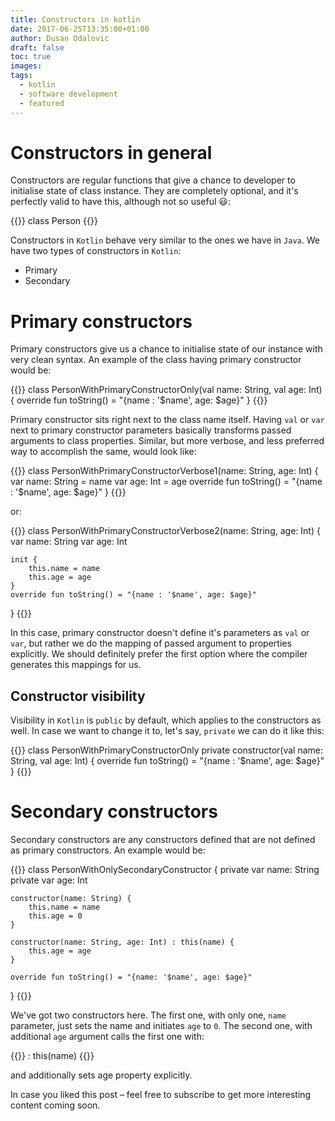 ```yaml
---
title: Constructors in kotlin
date: 2017-06-25T13:35:00+01:00
author: Dusan Odalovic
draft: false
toc: true
images:
tags:
  - kotlin
  - software development
  - featured
---
```


# Constructors in general

Constructors are regular functions that give a chance to developer to initialise state of class instance. 
They are completely optional, and it's perfectly valid to have this, although not so useful :smiley:: 
                     
{{<highlight kotlin>}}
class Person
{{</highlight>}}

Constructors in `Kotlin` behave very similar to the ones we have in `Java`. We have two types of 
constructors in `Kotlin`:

* Primary
* Secondary

# Primary constructors

Primary constructors give us a chance to initialise state of our instance with very clean syntax. 
An example of the class having primary constructor would be:

{{<highlight kotlin>}}
class PersonWithPrimaryConstructorOnly(val name: String, val age: Int) {
    override fun toString() = "{name : '$name', age: $age}"
}
{{</highlight>}}

Primary constructor sits right next to the class name itself. Having `val` or `var` next to primary 
constructor parameters basically transforms passed arguments to class properties. Similar, but more 
verbose, and less preferred way to accomplish the same, would look like:

{{<highlight kotlin>}}
class PersonWithPrimaryConstructorVerbose1(name: String, age: Int) {
    var name: String = name
    var age: Int = age
    override fun toString() = "{name : '$name', age: $age}"
}
{{</highlight>}}

or:

{{<highlight kotlin>}}
class PersonWithPrimaryConstructorVerbose2(name: String, age: Int) {
    var name: String
    var age: Int

    init {
        this.name = name
        this.age = age
    }
    override fun toString() = "{name : '$name', age: $age}"
}
{{</highlight>}}

In this case, primary constructor doesn't define it's parameters as `val` or `var`, but rather we 
do the mapping of passed argument to properties explicitly. We should definitely prefer the first option 
where the compiler generates this mappings for us.

## Constructor visibility

Visibility in `Kotlin` is `public` by default, which applies to the constructors as well. In case we want to change 
it to, let's say, `private` we can do it like this: 

{{<highlight kotlin>}}
class PersonWithPrimaryConstructorOnly private constructor(val name: String, val age: Int) {
    override fun toString() = "{name : '$name', age: $age}"
}
{{</highlight>}}

# Secondary constructors

Secondary constructors are any constructors defined that are not defined as primary constructors. An example 
would be: 

{{<highlight kotlin>}}
class PersonWithOnlySecondaryConstructor {
    private var name: String
    private var age: Int

    constructor(name: String) {
        this.name = name
        this.age = 0
    }

    constructor(name: String, age: Int) : this(name) {
        this.age = age
    }

    override fun toString() = "{name: '$name', age: $age}"
}
{{</highlight>}}

We've got two constructors here. The first one, with only one, `name` parameter, just sets the name and initiates `age` to `0`. 
The second one, with additional `age` argument calls the first one with: 

{{<highlight kotlin>}}
: this(name)
{{</highlight>}}

and additionally sets age property explicitly.

In case you liked this post – feel free to subscribe to get more interesting content coming soon.
